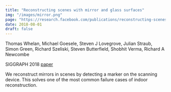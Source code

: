 ```yaml
---
title: "Reconstructing scenes with mirror and glass surfaces"
img: "/images/mirror.png"
page: "https://research.facebook.com/publications/reconstructing-scenes-with-mirror-and-glass-surfaces/"
date: 2018-08-01
draft: false
---
```

Thomas Whelan, Michael Goesele, Steven J Lovegrove, Julian Straub, Simon Green, Richard Szeliski, Steven Butterfield, Shobhit Verma, Richard A Newcombe

SIGGRAPH 2018
[paper](https://www.thomaswhelan.ie/Whelan18siggraph.pdf)

We reconstruct mirrors in scenes by detecting a marker on the scanning device. This solves one of the most common failure cases of indoor reconstruction.
